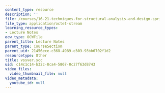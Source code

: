 ```yaml
---
content_type: resource
description: ''
file: /courses/16-21-techniques-for-structural-analysis-and-design-spring-2005/c14c1c14b32c8ca458670c27f63d8743_vssver.scc
file_type: application/octet-stream
learning_resource_types:
- Lecture Notes
ocw_type: OCWFile
parent_title: Lecture Notes
parent_type: CourseSection
parent_uid: 21456ece-c368-4989-e303-93bb6702f1d2
resourcetype: Other
title: vssver.scc
uid: c14c1c14-b32c-8ca4-5867-0c27f63d8743
video_files:
  video_thumbnail_file: null
video_metadata:
  youtube_id: null
---
```

